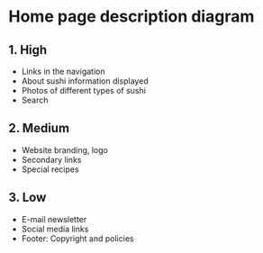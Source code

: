 # Home page description diagram

## 1. High

- Links in the navigation
- About sushi information displayed 
- Photos of different types of sushi
- Search

## 2. Medium

- Website branding, logo
- Secondary links
- Special recipes

## 3. Low

- E-mail newsletter
- Social media links
- Footer: Copyright and policies